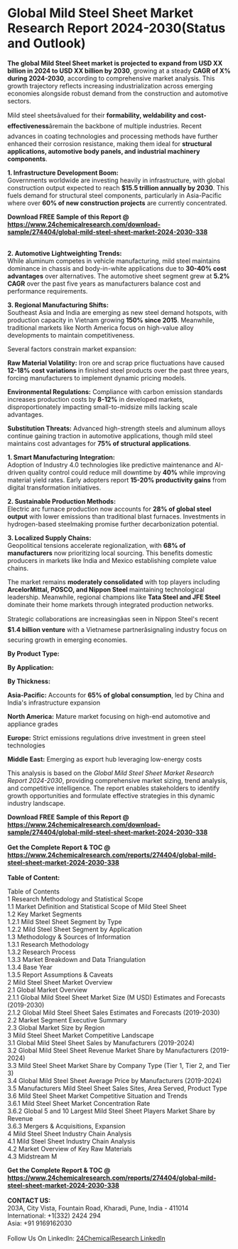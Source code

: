 <h1>Global Mild Steel Sheet Market Research Report 2024-2030(Status and Outlook)</h1><p><strong>The global Mild Steel Sheet market is projected to expand from USD XX billion in 2024 to USD XX billion by 2030</strong>, growing at a steady <strong>CAGR of X% during 2024-2030</strong>, according to comprehensive market analysis. This growth trajectory reflects increasing industrialization across emerging economies alongside robust demand from the construction and automotive sectors.</p><p>Mild steel sheetsâvalued for their <strong>formability, weldability and cost-effectiveness</strong>âremain the backbone of multiple industries. Recent advances in coating technologies and processing methods have further enhanced their corrosion resistance, making them ideal for <strong>structural applications, automotive body panels, and industrial machinery components</strong>.</p><p><strong>1. Infrastructure Development Boom:</strong><br>
Governments worldwide are investing heavily in infrastructure, with global construction output expected to reach <strong>$15.5 trillion annually by 2030</strong>. This fuels demand for structural steel components, particularly in Asia-Pacific where over <strong>60% of new construction projects</strong> are currently concentrated.</p><div><b>Download FREE Sample of this Report @ 
            <a href="https://www.24chemicalresearch.com/download-sample/274404/global-mild-steel-sheet-market-2024-2030-338">
            https://www.24chemicalresearch.com/download-sample/274404/global-mild-steel-sheet-market-2024-2030-338</a></b></div><br><p><strong>2. Automotive Lightweighting Trends:</strong><br>
While aluminum competes in vehicle manufacturing, mild steel maintains dominance in chassis and body-in-white applications due to <strong>30-40% cost advantages</strong> over alternatives. The automotive sheet segment grew at <strong>5.2% CAGR</strong> over the past five years as manufacturers balance cost and performance requirements.</p><p><strong>3. Regional Manufacturing Shifts:</strong><br>
Southeast Asia and India are emerging as new steel demand hotspots, with production capacity in Vietnam growing <strong>150% since 2015</strong>. Meanwhile, traditional markets like North America focus on high-value alloy developments to maintain competitiveness.</p><p>Several factors constrain market expansion:</p><p><strong>Raw Material Volatility:</strong> Iron ore and scrap price fluctuations have caused <strong>12-18% cost variations</strong> in finished steel products over the past three years, forcing manufacturers to implement dynamic pricing models.</p><p><strong>Environmental Regulations:</strong> Compliance with carbon emission standards increases production costs by <strong>8-12%</strong> in developed markets, disproportionately impacting small-to-midsize mills lacking scale advantages.</p><p><strong>Substitution Threats:</strong> Advanced high-strength steels and aluminum alloys continue gaining traction in automotive applications, though mild steel maintains cost advantages for <strong>75% of structural applications</strong>.</p><p><strong>1. Smart Manufacturing Integration:</strong><br>
Adoption of Industry 4.0 technologies like predictive maintenance and AI-driven quality control could reduce mill downtime by <strong>40%</strong> while improving material yield rates. Early adopters report <strong>15-20% productivity gains</strong> from digital transformation initiatives.</p><p><strong>2. Sustainable Production Methods:</strong><br>
Electric arc furnace production now accounts for <strong>28% of global steel output</strong> with lower emissions than traditional blast furnaces. Investments in hydrogen-based steelmaking promise further decarbonization potential.</p><p><strong>3. Localized Supply Chains:</strong><br>
Geopolitical tensions accelerate regionalization, with <strong>68% of manufacturers</strong> now prioritizing local sourcing. This benefits domestic producers in markets like India and Mexico establishing complete value chains.</p><p>The market remains <strong>moderately consolidated</strong> with top players including <strong>ArcelorMittal, POSCO, and Nippon Steel</strong> maintaining technological leadership. Meanwhile, regional champions like <strong>Tata Steel and JFE Steel</strong> dominate their home markets through integrated production networks.</p><p>Strategic collaborations are increasingâas seen in Nippon Steel's recent <strong>$1.4 billion venture</strong> with a Vietnamese partnerâsignaling industry focus on securing growth in emerging economies.</p><p><strong>By Product Type:</strong></p><p><strong>By Application:</strong></p><p><strong>By Thickness:</strong></p><p><strong>Asia-Pacific:</strong> Accounts for <strong>65% of global consumption</strong>, led by China and India's infrastructure expansion</p><p><strong>North America:</strong> Mature market focusing on high-end automotive and appliance grades</p><p><strong>Europe:</strong> Strict emissions regulations drive investment in green steel technologies</p><p><strong>Middle East:</strong> Emerging as export hub leveraging low-energy costs</p><p>This analysis is based on the <em>Global Mild Steel Sheet Market Research Report 2024-2030</em>, providing comprehensive market sizing, trend analysis, and competitive intelligence. The report enables stakeholders to identify growth opportunities and formulate effective strategies in this dynamic industry landscape.</p><div><b>Download FREE Sample of this Report @ 
            <a href="https://www.24chemicalresearch.com/download-sample/274404/global-mild-steel-sheet-market-2024-2030-338">
            https://www.24chemicalresearch.com/download-sample/274404/global-mild-steel-sheet-market-2024-2030-338</a></b></div><br><div><b>Get the Complete Report & TOC @ 
            <a href="https://www.24chemicalresearch.com/reports/274404/global-mild-steel-sheet-market-2024-2030-338">
            https://www.24chemicalresearch.com/reports/274404/global-mild-steel-sheet-market-2024-2030-338</a></b></div><br>
            <b>Table of Content:</b><p>Table of Contents<br />
1 Research Methodology and Statistical Scope<br />
1.1 Market Definition and Statistical Scope of Mild Steel Sheet<br />
1.2 Key Market Segments<br />
1.2.1 Mild Steel Sheet Segment by Type<br />
1.2.2 Mild Steel Sheet Segment by Application<br />
1.3 Methodology & Sources of Information<br />
1.3.1 Research Methodology<br />
1.3.2 Research Process<br />
1.3.3 Market Breakdown and Data Triangulation<br />
1.3.4 Base Year<br />
1.3.5 Report Assumptions & Caveats<br />
2 Mild Steel Sheet Market Overview<br />
2.1 Global Market Overview<br />
2.1.1 Global Mild Steel Sheet Market Size (M USD) Estimates and Forecasts (2019-2030)<br />
2.1.2 Global Mild Steel Sheet Sales Estimates and Forecasts (2019-2030)<br />
2.2 Market Segment Executive Summary<br />
2.3 Global Market Size by Region<br />
3 Mild Steel Sheet Market Competitive Landscape<br />
3.1 Global Mild Steel Sheet Sales by Manufacturers (2019-2024)<br />
3.2 Global Mild Steel Sheet Revenue Market Share by Manufacturers (2019-2024)<br />
3.3 Mild Steel Sheet Market Share by Company Type (Tier 1, Tier 2, and Tier 3)<br />
3.4 Global Mild Steel Sheet Average Price by Manufacturers (2019-2024)<br />
3.5 Manufacturers Mild Steel Sheet Sales Sites, Area Served, Product Type<br />
3.6 Mild Steel Sheet Market Competitive Situation and Trends<br />
3.6.1 Mild Steel Sheet Market Concentration Rate<br />
3.6.2 Global 5 and 10 Largest Mild Steel Sheet Players Market Share by Revenue<br />
3.6.3 Mergers & Acquisitions, Expansion<br />
4 Mild Steel Sheet Industry Chain Analysis<br />
4.1 Mild Steel Sheet Industry Chain Analysis<br />
4.2 Market Overview of Key Raw Materials<br />
4.3 Midstream M</p><div><b>Get the Complete Report & TOC @ 
            <a href="https://www.24chemicalresearch.com/reports/274404/global-mild-steel-sheet-market-2024-2030-338">
            https://www.24chemicalresearch.com/reports/274404/global-mild-steel-sheet-market-2024-2030-338</a></b></div><br><b>CONTACT US:</b><br>
            203A, City Vista, Fountain Road, Kharadi, Pune, India - 411014<br>
            International: +1(332) 2424 294<br>
            Asia: +91 9169162030 <br><br>
            Follow Us On LinkedIn: <a href="https://www.linkedin.com/company/24chemicalresearch/">24ChemicalResearch LinkedIn</a>